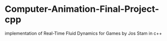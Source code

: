 # Computer-Animation-Final-Project-cpp
implementation of Real-Time Fluid Dynamics for Games by Jos Stam in c++
